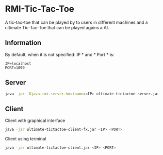 # RMI-Tic-Tac-Toe
A tic-tac-toe that can be played by to users in different machines and a ultimate Tic-Tac-Toe that can be played agains a AI.

## Information

By default, when it is not specified: IP * and * Port * is:

`IP=localhost`  
`PORT=1099` 

## Server


```bash
java -jar -Djava.rmi.server.hostname=<IP> ultimate-tictactoe-server.jar <IP> <PORT>
```

## Client

Client with graphical interface

```bash
java -jar ultimate-tictactoe-client-fx.jar <IP> <PORT>
```

Client using terminal

```bash
java -jar ultimate-tictactoe-client.jar <IP> <PORT>
```
